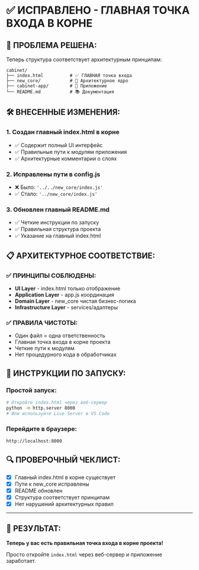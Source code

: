 # ✅ ИСПРАВЛЕНО - ГЛАВНАЯ ТОЧКА ВХОДА В КОРНЕ

## 🎯 **ПРОБЛЕМА РЕШЕНА:**

Теперь структура соответствует архитектурным принципам:

```
cabinet/
├── index.html          # ✅ ГЛАВНАЯ точка входа
├── new_core/           # 🧠 Архитектурное ядро
├── cabinet-app/        # 🔧 Приложение
└── README.md           # 📚 Документация
```

## 🛠️ **ВНЕСЕННЫЕ ИЗМЕНЕНИЯ:**

### 1. **Создан главный index.html в корне**
- ✅ Содержит полный UI интерфейс
- ✅ Правильные пути к модулям приложения
- ✅ Архитектурные комментарии о слоях

### 2. **Исправлены пути в config.js**
- ❌ Было: `'../../new_core/index.js'`
- ✅ Стало: `'../new_core/index.js'`

### 3. **Обновлен главный README.md**
- ✅ Четкие инструкции по запуску
- ✅ Правильная структура проекта
- ✅ Указание на главный index.html

## 📋 **АРХИТЕКТУРНОЕ СООТВЕТСТВИЕ:**

### ✅ **ПРИНЦИПЫ СОБЛЮДЕНЫ:**
- **UI Layer** - index.html только отображение
- **Application Layer** - app.js координация  
- **Domain Layer** - new_core чистая бизнес-логика
- **Infrastructure Layer** - services/адаптеры

### ✅ **ПРАВИЛА ЧИСТОТЫ:**
- Один файл = одна ответственность
- Главная точка входа в корне проекта
- Четкие пути к модулям
- Нет процедурного кода в обработчиках

## 🚀 **ИНСТРУКЦИИ ПО ЗАПУСКУ:**

### Простой запуск:
```bash
# Откройте index.html через веб-сервер
python -m http.server 8000
# Или используйте Live Server в VS Code
```

### Перейдите в браузере:
```
http://localhost:8000
```

## 🔍 **ПРОВЕРОЧНЫЙ ЧЕКЛИСТ:**

- [x] Главный index.html в корне существует
- [x] Пути к new_core исправлены
- [x] README обновлен
- [x] Структура соответствует принципам
- [x] Нет нарушений архитектурных правил

---

## 🎯 **РЕЗУЛЬТАТ:**

**Теперь у вас есть правильная точка входа в корне проекта!**

Просто откройте `index.html` через веб-сервер и приложение заработает.
